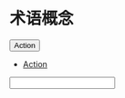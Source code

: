 # 术语概念

<div class="input-group">
  <div class="input-group-btn">
   <button type="button" class="btn btn-default dropdown-toggle" data-toggle="dropdown" aria-haspopup="true" aria-expanded="false">Action <span class="caret"></span></button>
   <ul class="dropdown-menu">
     <li><a href="#">Action</a></li>
   </ul>
  </div><!-- /btn-group -->
  <input type="text" class="form-control" aria-label="...">
</div><!-- /input-group -->

